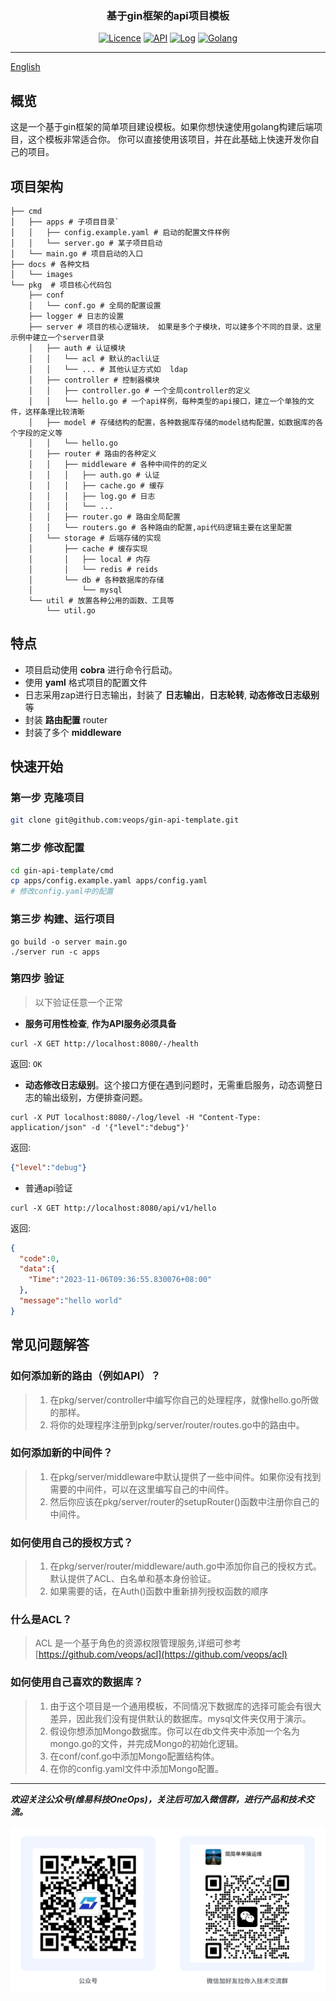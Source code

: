 <h3 align="center">基于gin框架的api项目模板</h3>
<div align="center">

[![Licence](https://img.shields.io/badge/Licence-Apache-brightgreen)](https://github.com/veops/gin-api-template/blob/main/LICENSE)
[![API](https://img.shields.io/badge/API-gin-blue)](https://github.com/gin-gonic/gin)
[![Log](https://img.shields.io/badge/Log-zap-green)](https://github.com/uber-go/zap)
[![Golang](https://img.shields.io/badge/go-1.18+-blue)](https://go.dev/dl/)
</div>

------------------------------

[English](README.md)
## 概览

这是一个基于gin框架的简单项目建设模板。如果你想快速使用golang构建后端项目，这个模板非常适合你。
你可以直接使用该项目，并在此基础上快速开发你自己的项目。

## 项目架构

``` shell
├── cmd
│   ├── apps # 子项目目录`
│   │   ├── config.example.yaml # 启动的配置文件样例
│   │   └── server.go # 某子项目启动
│   └── main.go # 项目启动的入口
├── docs # 各种文档
│   └── images
└── pkg  # 项目核心代码包 
    ├── conf
    │   └── conf.go # 全局的配置设置 
    ├── logger # 日志的设置
    ├── server # 项目的核心逻辑块， 如果是多个子模块，可以建多个不同的目录，这里示例中建立一个server目录
    │   ├── auth # 认证模块 
    │   │   └── acl # 默认的acl认证
    │   │   └── ... # 其他认证方式如  ldap 
    │   ├── controller # 控制器模块
    │   │   ├── controller.go # 一个全局controller的定义
    │   │   └── hello.go # 一个api样例，每种类型的api接口，建立一个单独的文件，这样条理比较清晰 
    │   ├── model # 存储结构的配置，各种数据库存储的model结构配置，如数据库的各个字段的定义等
    │   │   └── hello.go
    │   ├── router # 路由的各种定义
    │   │   ├── middleware # 各种中间件的的定义
    │   │   │   ├── auth.go # 认证
    │   │   │   ├── cache.go # 缓存
    │   │   │   ├── log.go # 日志
    │   │   │   └── ... 
    │   │   ├── router.go # 路由全局配置
    │   │   └── routers.go # 各种路由的配置,api代码逻辑主要在这里配置
    │   └── storage # 后端存储的实现
    │       ├── cache # 缓存实现
    │       │   ├── local # 内存
    │       │   └── redis # reids
    │       └── db # 各种数据库的存储
    │           └── mysql
    └── util # 放置各种公用的函数、工具等
        └── util.go
```

## 特点
- 项目启动使用 **cobra** 进行命令行启动。
- 使用 **yaml** 格式项目的配置文件
- 日志采用zap进行日志输出，封装了 **日志输出**，**日志轮转**, **动态修改日志级别** 等
- 封装 **路由配置** router
- 封装了多个 **middleware**

## 快速开始
### 第一步  克隆项目
```sh
git clone git@github.com:veops/gin-api-template.git
```
### 第二步  修改配置
```sh
cd gin-api-template/cmd
cp apps/config.example.yaml apps/config.yaml 
# 修改config.yaml中的配置
```

### 第三步 构建、运行项目
```
go build -o server main.go 
./server run -c apps
```

### 第四步 验证
> 以下验证任意一个正常
- **服务可用性检查**, **作为API服务必须具备**
```
curl -X GET http://localhost:8080/-/health
```
返回: `OK`
- **动态修改日志级别**。这个接口方便在遇到问题时，无需重启服务，动态调整日志的输出级别，方便排查问题。 
```
curl -X PUT localhost:8080/-/log/level -H "Content-Type: application/json" -d '{"level":"debug"}'
```
返回:
```json
{"level":"debug"}
```
- 普通api验证
```shell
curl -X GET http://localhost:8080/api/v1/hello
```
 返回:
```json
{
  "code":0,
  "data":{
    "Time":"2023-11-06T09:36:55.830076+08:00"
  },
  "message":"hello world"
}
```

## 常见问题解答
### 如何添加新的路由（例如API）？
> 1. 在pkg/server/controller中编写你自己的处理程序，就像hello.go所做的那样。
> 2. 将你的处理程序注册到pkg/server/router/routes.go中的路由中。 
### 如何添加新的中间件？
> 1. 在pkg/server/middleware中默认提供了一些中间件。如果你没有找到需要的中间件，可以在这里编写自己的中间件。
> 2. 然后你应该在pkg/server/router的setupRouter()函数中注册你自己的中间件。
### 如何使用自己的授权方式？
> 1. 在pkg/server/router/middleware/auth.go中添加你自己的授权方式。默认提供了ACL、白名单和基本身份验证。
> 2. 如果需要的话，在Auth()函数中重新排列授权函数的顺序
### 什么是ACL？
> ACL 是一个基于角色的资源权限管理服务,详细可参考 [https://github.com/veops/acl](https://github.com/veops/acl)
### 如何使用自己喜欢的数据库？
> 1. 由于这个项目是一个通用模板，不同情况下数据库的选择可能会有很大差异，因此我们没有提供默认的数据库。mysql文件夹仅用于演示。
> 2. 假设你想添加Mongo数据库。你可以在db文件夹中添加一个名为mongo.go的文件，并完成Mongo的初始化逻辑。
> 3. 在conf/conf.go中添加Mongo配置结构体。
> 4. 在你的config.yaml文件中添加Mongo配置。




---
_**欢迎关注公众号(维易科技OneOps)，关注后可加入微信群，进行产品和技术交流。**_

![公众号: 维易科技OneOps](docs/images/wechat.jpg)

